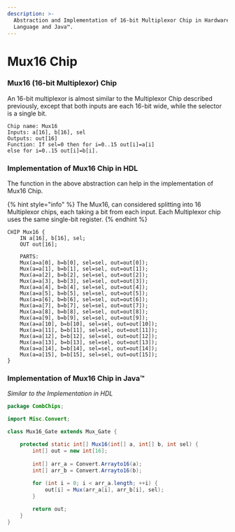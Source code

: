 ```yaml
---
description: >-
  Abstraction and Implementation of 16-bit Multiplexor Chip in Hardware Design
  Language and Java™.
---
```


# Mux16 Chip

### Mux16 (16-bit Multiplexor) Chip

An 16-bit multiplexor is almost similar to the Multiplexor Chip described previously, except that both inputs are each 16-bit wide, while the selector is a single bit.

```nand2tetris-hdl
Chip name: Mux16
Inputs: a[16], b[16], sel
Outputs: out[16]
Function: If sel=0 then for i=0..15 out[i]=a[i]
else for i=0..15 out[i]=b[i].
```

### Implementation of Mux16 Chip in HDL

The function in the above abstraction can help in the implementation of Mux16 Chip.

{% hint style="info" %}
The Mux16, can considered splitting into 16 Multiplexor chips, each taking a bit from each input. Each Multiplexor chip uses the same single-bit register.
{% endhint %}

```nand2tetris-hdl
CHIP Mux16 {
    IN a[16], b[16], sel;
    OUT out[16];

    PARTS:
    Mux(a=a[0], b=b[0], sel=sel, out=out[0]);
    Mux(a=a[1], b=b[1], sel=sel, out=out[1]);
    Mux(a=a[2], b=b[2], sel=sel, out=out[2]);
    Mux(a=a[3], b=b[3], sel=sel, out=out[3]);
    Mux(a=a[4], b=b[4], sel=sel, out=out[4]);
    Mux(a=a[5], b=b[5], sel=sel, out=out[5]);
    Mux(a=a[6], b=b[6], sel=sel, out=out[6]);
    Mux(a=a[7], b=b[7], sel=sel, out=out[7]);
    Mux(a=a[8], b=b[8], sel=sel, out=out[8]);
    Mux(a=a[9], b=b[9], sel=sel, out=out[9]);
    Mux(a=a[10], b=b[10], sel=sel, out=out[10]);
    Mux(a=a[11], b=b[11], sel=sel, out=out[11]);
    Mux(a=a[12], b=b[12], sel=sel, out=out[12]);
    Mux(a=a[13], b=b[13], sel=sel, out=out[13]);
    Mux(a=a[14], b=b[14], sel=sel, out=out[14]);
    Mux(a=a[15], b=b[15], sel=sel, out=out[15]);
}
```

### Implementation of Mux16 Chip in Java™

_Similar to the Implementation in HDL_

```java
package CombChips;

import Misc.Convert;

class Mux16_Gate extends Mux_Gate {

    protected static int[] Mux16(int[] a, int[] b, int sel) {
        int[] out = new int[16];
        
        int[] arr_a = Convert.Arrayto16(a);
        int[] arr_b = Convert.Arrayto16(b);
        
        for (int i = 0; i < arr_a.length; ++i) {
            out[i] = Mux(arr_a[i], arr_b[i], sel);
        }

        return out;
    }
}
```
